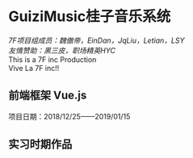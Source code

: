 # GuiziMusic桂子音乐系统

*7F项目组成员：魏傲帝，EinDan，JqLiu，Letian，LSY*  
*友情赞助：黑三皮，职场精英HYC*  
This is a 7F inc Production  
Vive La 7F inc!!  


## 前端框架 Vue.js

项目日期：2018/12/25——2019/01/15  

## 实习时期作品
